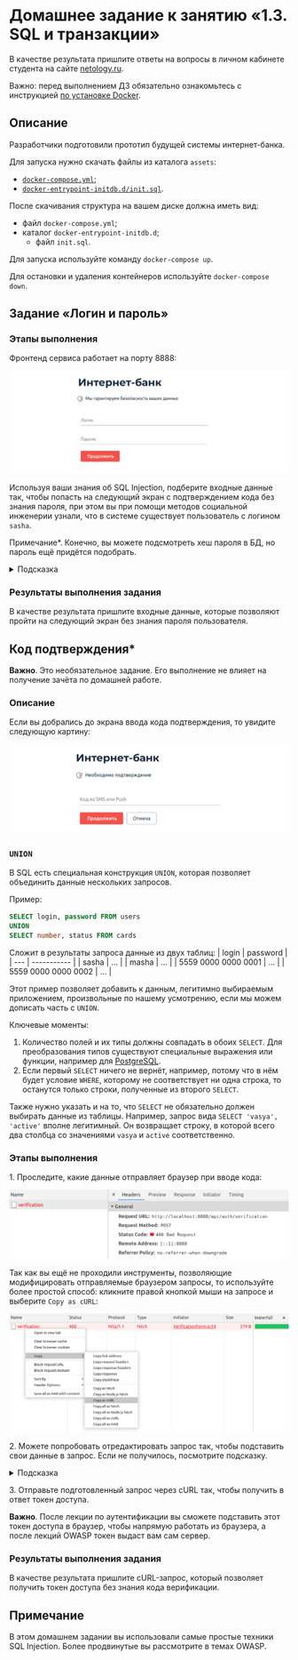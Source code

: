 # Домашнее задание к занятию «1.3. SQL и транзакции»

В качестве результата пришлите ответы на вопросы в личном кабинете студента на сайте [netology.ru](https://netology.ru).

Важно: перед выполнением ДЗ обязательно ознакомьтесь с инструкцией [по установке Docker](https://github.com/netology-code/ibdev-homeworks/blob/master/01_docker/installation.md).

## Описание

Разработчики подготовили прототип будущей системы интернет-банка.

Для запуска нужно скачать файлы из каталога `assets`:
* [`docker-compose.yml`](./assets/docker-compose.yml);
* [`docker-entrypoint-initdb.d/init.sql`](./assets/docker-entrypoint-initdb.d/init.sql).

После скачивания структура на вашем диске должна иметь вид:
* файл `docker-compose.yml`;
* каталог `docker-entrypoint-initdb.d`;
    * файл `init.sql`.
    
Для запуска используйте команду `docker-compose up`.

Для остановки и удаления контейнеров используйте `docker-compose down`.

## Задание «Логин и пароль»

### Этапы выполнения

Фронтенд сервиса работает на порту 8888:

![](pic/login-pass_2.png)

Используя ваши знания об SQL Injection, подберите входные данные так, чтобы попасть на следующий экран с подтверждением кода без знания пароля, при этом вы при помощи методов социальной инженерии узнали, что в системе существует пользователь с логином `sasha`.

Примечание*. Конечно, вы можете подсмотреть хеш пароля в БД, но пароль ещё придётся подобрать.

<details>
<summary>Подсказка</summary>

Контейнер PostgreSQL настроен так, что логирует все SQL-запросы, присылаемые сервером. Воспользуйтесь этим.
</details>

### Результаты выполнения задания

В качестве результата пришлите входные данные, которые позволяют пройти на следующий экран без знания пароля пользователя.

## Код подтверждения*

**Важно**. Это необязательное задание. Его выполнение не влияет на получение зачёта по домашней работе.

### Описание

Если вы добрались до экрана ввода кода подтверждения, то увидите следующую картину:

![](pic/verification_2.png)

### `UNION`

В SQL есть специальная конструкция `UNION`, которая позволяет объединить данные нескольких запросов.

Пример:
```sql
SELECT login, password FROM users
UNION
SELECT number, status FROM cards
```

Сложит в результаты запроса данные из двух таблиц:
| login | password |
| --- | ----------- |
| sasha | ... |
| masha | ... |
| 5559 0000 0000 0001 | ... |
| 5559 0000 0000 0002 | ... |

Этот пример позволяет добавить к данным, легитимно выбираемым приложением, произвольные по нашему усмотрению, если мы можем дописать часть с `UNION`.

Ключевые моменты:
1. Количество полей и их типы должны совпадать в обоих `SELECT`. Для преобразования типов существуют специальные выражения или функции, например для [PostgreSQL](https://postgrespro.ru/docs/postgresql/13/typeconv).
2. Если первый `SELECT` ничего не вернёт, например, потому что в нём будет условие `WHERE`, которому не соответствует ни одна строка, то останутся только строки, полученные из второго `SELECT`.

Также нужно указать и на то, что `SELECT` не обязательно должен выбирать данные из таблицы. Например, запрос вида `SELECT 'vasya', 'active'` вполне легитимный. Он возвращает строку, в которой всего два столбца со значениями `vasya` и `active` соответственно.

### Этапы выполнения

1\. Проследите, какие данные отправляет браузер при вводе кода:

![](pic/request.png)

Так как вы ещё не проходили инструменты, позволяющие модифицировать отправляемые браузером запросы, то используйте более простой способ: кликните правой кнопкой мыши на запросе и выберите `Copy as cURL`:

![](pic/copy.png)


2\. Можете попробовать отредактировать запрос так, чтобы подставить свои данные в запрос. Если не получилось, посмотрите подсказку.

<details>
<summary>Подсказка</summary>

Отредактируйте в любом текстовом редакторе полученную строку до вида:

```text
curl 'http://localhost:9999/api/auth/verification' \
  -H 'Content-Type: application/json' \
  --data-raw $'{"login":"login","code":"8888"}'
```

Обратите внимание: если вы в `login` собираетесь подставлять `'` (одинарные кавычки), то их нужно экранировать через `\`, т. е. должно быть `login \' your hack`.

</details>

3\. Отправьте подготовленный запрос через cURL так, чтобы получить в ответ токен доступа.

**Важно**. После лекции по аутентификации вы сможете подставить этот токен доступа в браузер, чтобы напрямую работать из браузера, а после лекций OWASP токен выдаст вам сам сервер.

### Результаты выполнения задания

В качестве результата пришлите сURL-запрос, который позволяет получить токен доступа без знания кода верификации.

## Примечание

В этом домашнем задании вы использовали самые простые техники SQL Injection. Более продвинутые вы рассмотрите в темах OWASP.
